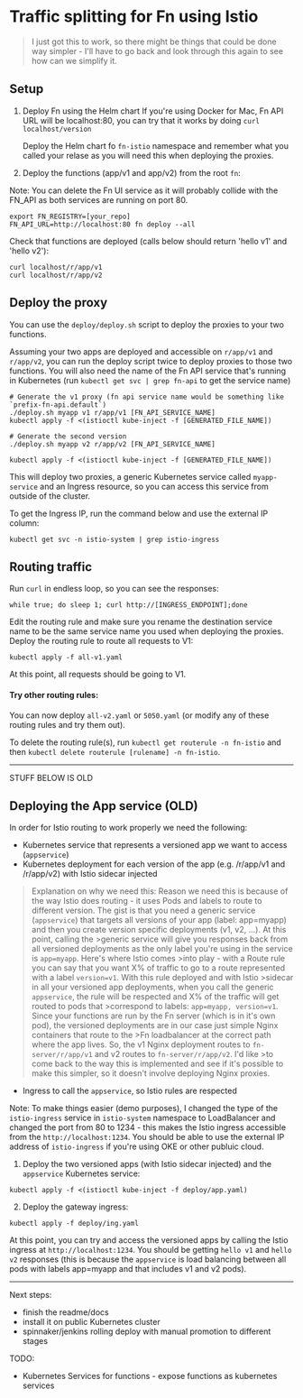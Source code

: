 # Traffic splitting for Fn using Istio

> I just got this to work, so there might be things that could be done way
> simpler - I'll have to go back and look through this again to see how can we
> simplify it.

## Setup

1.  Deploy Fn using the Helm chart If you're using Docker for Mac, Fn API URL
    will be localhost:80, you can try that it works by doing
    `curl localhost/version`

    Deploy the Helm chart fo `fn-istio` namespace and remember what you called
    your relase as you will need this when deploying the proxies.

2.  Deploy the functions (app/v1 and app/v2) from the root `fn`:

Note: You can delete the Fn UI service as it will probably collide with the
FN_API as both services are running on port 80.

```
export FN_REGISTRY=[your_repo]
FN_API_URL=http://localhost:80 fn deploy --all
```

Check that functions are deployed (calls below should return 'hello v1' and
'hello v2'):

```
curl localhost/r/app/v1
curl localhost/r/app/v2
```

## Deploy the proxy

You can use the `deploy/deploy.sh` script to deploy the proxies to your two
functions.

Assuming your two apps are deployed and accessible on `r/app/v1` and `r/app/v2`,
you can run the deploy script twice to deploy proxies to those two functions.
You will also need the name of the Fn API service that's running in Kubernetes
(run `kubectl get svc | grep fn-api` to get the service name)

```
# Generate the v1 proxy (fn api service name would be something like `prefix-fn-api.default`)
./deploy.sh myapp v1 r/app/v1 [FN_API_SERVICE_NAME]
kubectl apply -f <(istioctl kube-inject -f [GENERATED_FILE_NAME])

# Generate the second version
./deploy.sh myapp v2 r/app/v2 [FN_API_SERVICE_NAME]

kubectl apply -f <(istioctl kube-inject -f [GENERATED_FILE_NAME])
```

This will deploy two proxies, a generic Kubernetes service called
`myapp-service` and an Ingress resource, so you can access this service from
outside of the cluster.

To get the Ingress IP, run the command below and use the external IP column:

```
kubectl get svc -n istio-system | grep istio-ingress
```

## Routing traffic

Run `curl` in endless loop, so you can see the responses:

```
while true; do sleep 1; curl http://[INGRESS_ENDPOINT];done
```

Edit the routing rule and make sure you rename the destination service name to
be the same service name you used when deploying the proxies. Deploy the routing
rule to route all requests to V1:

```
kubectl apply -f all-v1.yaml
```

At this point, all requests should be going to V1.

#### Try other routing rules:

You can now deploy `all-v2.yaml` or `5050.yaml` (or modify any of these routing
rules and try them out).

To delete the routing rule(s), run `kubectl get routerule -n fn-istio` and then
`kubectl delete routerule [rulename] -n fn-istio`.

---

STUFF BELOW IS OLD

## Deploying the App service (OLD)

In order for Istio routing to work properly we need the following:

*   Kubernetes service that represents a versioned app we want to access
    (`appservice`)
*   Kubernetes deployment for each version of the app (e.g. /r/app/v1 and
    /r/app/v2) with Istio sidecar injected

> Explanation on why we need this: Reason we need this is because of the way
> Istio does routing - it uses Pods and labels to route to different version.
> The gist is that you need a generic service (`appservice`) that targets all
> versions of your app (label: app=myapp) and then you create version specific
> deployments (v1, v2, ...). At this point, calling the >generic service will
> give you responses back from all versioned deployments as the only label
> you're using in the service is `app=myapp`. Here's where Istio comes >into
> play - with a Route rule you can say that you want X% of traffic to go to a
> route represented with a label `version=v1`. With this rule deployed and with
> Istio >sidecar in all your versioned app deployments, when you call the
> generic `appservice`, the rule will be respected and X% of the traffic will
> get routed to pods that >correspond to labels: `app=myapp, version=v1`. Since
> your functions are run by the Fn server (which is in it's own pod), the
> versioned deployments are in our case just simple Nginx containers that route
> to the >Fn loadbalancer at the correct path where the app lives. So, the v1
> Nginx deployment routes to `fn-server/r/app/v1` and v2 routes to
> `fn-server/r/app/v2`. I'd like >to come back to the way this is implemented
> and see if it's possible to make this simpler, so it doesn't involve deploying
> Nginx proxies.

*   Ingress to call the `appservice`, so Istio rules are respected

Note: To make things easier (demo purposes), I changed the type of the
`istio-ingress` service in `istio-system` namespace to LoadBalancer and changed
the port from 80 to 1234 - this makes the Istio ingress accessible from the
`http://localhost:1234`. You should be able to use the external IP address of
`istio-ingress` if you're using OKE or other publuic cloud.

1.  Deploy the two versioned apps (with Istio sidecar injected) and the
    `appservice` Kubernetes service:

```
kubectl apply -f <(istioctl kube-inject -f deploy/app.yaml)
```

2.  Deploy the gateway ingress:

```
kubectl apply -f deploy/ing.yaml
```

At this point, you can try and access the versioned apps by calling the Istio
ingress at `http://localhost:1234`. You should be getting `hello v1` and
`hello v2` responses (this is because the `appservice` is load balancing between
all pods with labels app=myapp and that includes v1 and v2 pods).

---

Next steps:

*   finish the readme/docs
*   install it on public Kubernetes cluster
*   spinnaker/jenkins rolling deploy with manual promotion to different stages

TODO:

*   Kubernetes Services for functions - expose functions as kubernetes services
